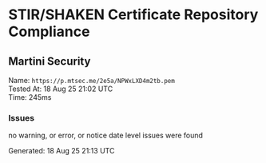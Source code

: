# STIR/SHAKEN Certificate Repository Compliance

## Martini Security

Name: `https://p.mtsec.me/2e5a/NPWxLXD4m2tb.pem`\
Tested At: 18 Aug 25 21:02 UTC\
Time: 245ms

### Issues

no warning, or error, or notice date level issues were found

Generated: 18 Aug 25 21:13 UTC